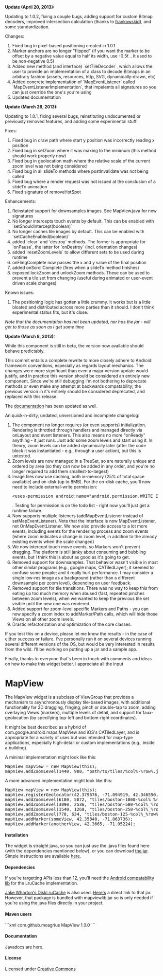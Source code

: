 <p><strong>Update (April 20, 2013):</strong></p>
<p>
    Updating to 1.0.2, fixing a couple bugs, adding support for custom Bitmap decoders, improved intersection calculation
    (thanks to <a target="_blank" href="https://github.com/frankowskid">frankowskid</a>), and some standardization.
</p>
<p>Changes:</p>
<ol>
  <li>Fixed bug in pixel-based positioning created in 1.0.1</li>
  <li>Marker anchors are no longer "flipped" (if you want the marker to be offset by a negative value equal to half its width, use -0.5f... It used to be non-negative 0.5)</li>
  <li>Added new method (and interface) `setTileDecoder`, which allows the user to provide an implementation of a class to decode Bitmaps in an arbitrary fashion (assets, resources, http, SVG, dynamically-drawn, etc)</li>
  <li>Added concrete implementation of `MapEventListener` called `MapEventListenerImplementation`, that impelemts all signatures so you can just override the one's you're using</li>
  <li>Updated documentation</li>
</ol>

<p><strong>Update (March 28, 2013):</strong></p>
<p>Updating to 1.0.1, fixing several bugs, reinstituting undocumented or previously removed features, and adding some experimental stuff.</p>

<p>Fixes:</p>
<ol>
  <li>Fixed bug in draw path where start y position was incorrectly reading x position</li>
  <li>Fixed bug in setZoom where it was maxing to the minimum (this method should work properly now)</li>
  <li>Fixed bug in geolocation math where the relative scale of the current zoom level was not being considered</li>
  <li>Fixed bug in all slideTo methods where postInvalidate was not being called</li>
  <li>Fixed bug where a render request was not issued at the conclusion of a slideTo animation</li>
  <li>Fixed signature of removeHotSpot</li>
</ol>

<p>Enhancements:</p>
<ol>
  <li>Reinstated support for downsamples images.  See MapView.java for new signatures</li>
  <li>No longer intercepts touch events by default.  This can be enabled with `setShouldIntercept(boolean)`</li>
  <li>No longer caches tile images by default.  This can be enabled with `setCacheEnabled(boolean)`</li>
  <li>added `clear` and `destroy` methods.  The former is appropriate for `onPause`, the latter for `onDestroy` (incl. orientation changes)</li>
  <li>added `resetZoomLevels` to allow different sets to be used during runtime</li>
  <li>onFlingComplete now passes the x and y value of the final position</li>
  <li>added onScrollComplete (fires when a slideTo method finishes)</li>
  <li>exposed lockZoom and unlockZoom methods.  These can be used to prevent a tile set from changing (useful during animated or user-event driven scale changes)</li>
</ol>

<p>Known issues:</p>
<ol>
  <li>The positioning logic has gotten a little crummy.  It works but is a little bloated and distributed across more parties than it should.  I don't think experimental status fits, but it's close.</li>
</ol>

<p><em>Note that the documentation has not been updated, nor has the jar - will get to those as soon as I get some time</em></p>

<p><strong>Update (March 8, 2013):</strong></p>

<p>While this component is still in beta, the version now available should behave predictably.</p>
<p>
  This commit entails a complete rewrite to more closely adhere to Android framework conventions, especially as regards layout mechanics.
  The changes were more significant than even a major version update would justify, and in practice this version should be considered an
  entirely new component.  Since we're still debugging I'm not bothering to deprecate methods or even make any attempt at backwards compatability;
  the previous version in it's entirely should be considered deprecated, and replaced with this release.
</p>
<p>
  The <a href="http://moagrius.github.com/MapView/documentation/reference/com/qozix/mapview/MapView.html">documentation</a> has been updated as well.
</p>

<p>An quick-n-dirty, undated, unversioned and incomplete changelog:</p>

<ol>
  <li>
    The component no longer requires (or even supports) initialization.  Rendering is throttled through handlers and managed directly
    via onLayout and event listeners.  This also means no more "onReady" anything - it just runs.  Just add some zoom levels and start using it.  In theory, zoom levels can be added dynamically later
    (after the code block it was instantiated - e.g., through a user action), but this is untested.
  </li>
  <li>
    Zoom levels are now managed in a TreeSet, so are naturally unique and ordered by area (so they can now be added in any order, and you're no
    longer required to add them smallest-to-largest)
  </li>
  <li>
    Image tiles now use caching, both in-memory (25% of total space available) and on-disk (up to 8MB).  For the on-disk cache, you'll now need to include
    external-write permission: <pre>&lt;uses-permission android:name="android.permission.WRITE_EXTERNAL_STORAGE" /&gt;</pre>.
    Testing for permission is on the todo list - right now you'll just get a runtime failure.
  </li>
  <li>
    Now supports multiple listeners (addMapEventListener instead of setMapEventListener).  Note that the interface is now MapEventListener, not OnMapEventListener.
    We now also provide access to a lot more events, including events for the rendering process and zoom events (where zoom indicates a change in zoom level, 
    in addition to the already existing events when the scale changed)
  </li>
  <li>
    We now intercept touch move events, so Markers won't prevent dragging.  The platform is still janky about consuming and bubbling events, but I think this is about as good as it's going to get.
  </li>
  <li>
    Removed support for downsamples.  That behavior wasn't visible in most other similar programs (e.g., google maps, CATiledLayer); it seemed to confuse some people; and it really hurt performance.
    I may consider a single low-res image as a background (rather than a different downsample per zoom level), depending on user feedback.
  </li>
  <li>
    Removed support for tile transitions.  There was no way to keep this from eating up too much memory when abused (fast, repeated pinches between zoom levels), when we wanted to keep the previous
    tile set visible until the new one was rendered.
  </li>
  <li>
    Added support for zoom-level specific Markers and Paths - you can now specify a zoom index to addMarker/Path calls, which will hide those Views on all other zoom levels.
  </li>
  <li>
    Drastic refactorization and optimization of the core classes.  
  </li>
</ol>

<p>
  If you test this on a device, please let me know the results - in the case of either success or failure.  I've personally run it on several devices running several different versions of the OS, but
  would be very interested in results from the wild.  I'll be working on putting up a jar and a sample app.
</p>

<p>Finally, thanks to everyone that's been in touch with comments and ideas on how to make this widget better.  I appreciate all the input</p>

<h1>MapView</h1>
<p>The MapView widget is a subclass of ViewGroup that provides a mechanism to asynchronously display tile-based images,
 with additional functionality for 2D dragging, flinging, pinch or double-tap to zoom, adding overlaying Views (markers),
 multiple levels of detail, and support for faux-geolocation (by specifying top-left and bottom-right coordinates).</p>
 
 <p>It might be best described as a hybrid of com.google.android.maps.MapView and iOS's CATiledLayer, and is appropriate for a variety of uses
 but was intended for map-type applications, especially high-detail or custom implementations (e.g., inside a building).</p>
 
 <p>A minimal implementation might look like this:</p>
  
 <pre>MapView mapView = new MapView(this);
mapView.addZoomLevel(1440, 900, "path/to/tiles/%col%-%row%.jpg");</pre>
 
 A more advanced implementation might look like this:
 <pre>MapView mapView = new MapView(this);
mapView.registerGeolocator(42.379676, -71.094919, 42.346550, -71.040280);
mapView.addZoomLevel(6180, 5072, "tiles/boston-1000-%col%_%row%.jpg", 512, 512);
mapView.addZoomLevel(3090, 2536, "tiles/boston-500-%col%_%row%.jpg", 256, 256);
mapView.addZoomLevel(1540, 1268, "tiles/boston-250-%col%_%row%.jpg", 256, 256);
mapView.addZoomLevel(770, 634, "tiles/boston-125-%col%_%row%.jpg", 128, 128);
mapView.addMarker(someView, 42.35848, -71.063736);
mapView.addMarker(anotherView, 42.3665, -71.05224);
</pre>

<h4>Installation</h4>
<p>
  The widget is straight java, so you can just use the .java files found here (with the dependencies mentioned below), or you can download
  <a href="http://moagrius.github.com/MapView/mapviewlib.jar">the jar</a>.
  Simple instructions are available <a target="_blank" href="http://moagrius.github.com/MapView/installation.html">here</a>.
</p>

<h4>Dependencies</h4>
<p>
  If you're targetting APIs less than 12, you'll need the 
  <a target="_blank" href="http://developer.android.com/tools/extras/support-library.html">Android compatability lib</a>
  for the LruCache implementation.
</p>
<p>
  <a target="_blank" href="https://github.com/JakeWharton/DiskLruCache">Jake Wharton's DiskLruCache</a> is also used.
  <a target="_blank" href="https://oss.sonatype.org/content/repositories/releases/com/jakewharton/disklrucache/1.3.1/disklrucache-1.3.1.jar">Here's</a> a direct link to that jar.
  However, that package is bundled with mapviewlib.jar so is only needed if you're using the java files directly in your project.
</p>

<h4>Maven users</h4>
```xml
<dependency>
	<groupId>com.github.moagrius</groupId>
	<artifactId>MapView</artifactId>
	<version>1.0.0</version>
</dependency>
```

<h4>Documentation</h4>
<p>Javadocs are <a href="http://moagrius.github.com/MapView/documentation/reference/com/qozix/mapview/MapView.html">here</a>.</p>

<h4>License</h4>
<p>Licensed under <a href="http://creativecommons.org/licenses/by/3.0/legalcode" target="_blank">Creative Commons</a></p>